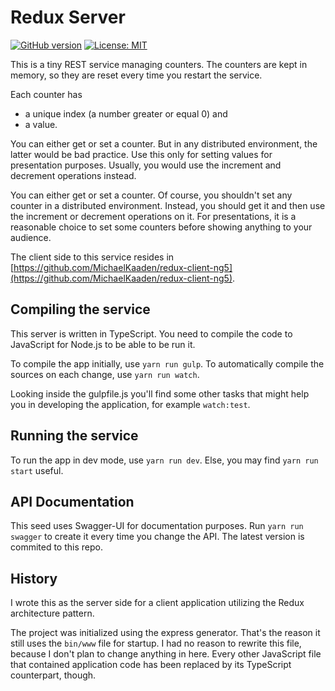 # Redux Server

[![GitHub version](https://badge.fury.io/gh/MichaelKaaden%2Fredux-server.svg)](https://badge.fury.io/gh/MichaelKaaden%2Fredux-server)
[![License: MIT](https://img.shields.io/badge/License-MIT-yellow.svg)](https://opensource.org/licenses/MIT)

This is a tiny REST service managing counters. The counters
are kept in memory, so they are reset every time you restart
the service.

Each counter has
- a unique index (a number greater or equal 0) and
- a value.

You can either get or set a counter. But in any distributed
environment, the latter would be bad practice. Use this only
for setting values for presentation purposes. Usually, you
would use the increment and decrement operations instead.

You can either get or set a counter. Of course, you shouldn't
set any counter in a distributed environment. Instead, you
should get it and then use the increment or decrement operations
on it. For presentations, it is a reasonable choice to set
some counters before showing anything to your audience.

The client side to this service resides in
[https://github.com/MichaelKaaden/redux-client-ng5](https://github.com/MichaelKaaden/redux-client-ng5).

## Compiling the service

This server is written in TypeScript. You need to compile
the code to JavaScript for Node.js to be able to be run it.

To compile the app initially, use `yarn run gulp`.
To automatically compile the sources on each 
change, use `yarn run watch`.

Looking inside the gulpfile.js you'll find some other
tasks that might help you in developing the application,
for example `watch:test`.

## Running the service

To run the app in dev mode, use `yarn run dev`. Else,
you may find `yarn run start` useful.

## API Documentation

This seed uses Swagger-UI for documentation purposes.
Run `yarn run swagger` to create it every time you change
the API. The latest version is commited to this repo.

## History

I wrote this as the server
side for a client application utilizing the Redux architecture pattern.

The project was initialized using the express generator. That's the
reason it still uses the `bin/www` file for startup. I had
no reason to rewrite this file, because I don't plan to 
change anything in here. Every other JavaScript file that
contained application code has been replaced by its
TypeScript counterpart, though.
